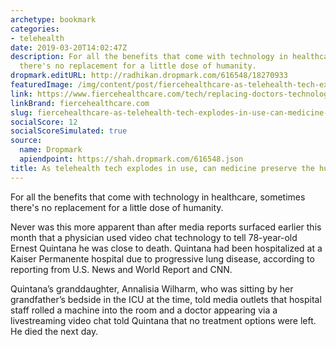 ```yaml
---
archetype: bookmark
categories:
- telehealth
date: 2019-03-20T14:02:47Z
description: For all the benefits that come with technology in healthcare, sometimes
  there's no replacement for a little dose of humanity.
dropmark.editURL: http://radhikan.dropmark.com/616548/18270933
featuredImage: /img/content/post/fiercehealthcare-as-telehealth-tech-explodes-in-use-can-medicine-preserve-the-human-touch.jpg
link: https://www.fiercehealthcare.com/tech/replacing-doctors-technology-feature
linkBrand: fiercehealthcare.com
slug: fiercehealthcare-as-telehealth-tech-explodes-in-use-can-medicine-preserve-the-human-touch
socialScore: 12
socialScoreSimulated: true
source:
  name: Dropmark
  apiendpoint: https://shah.dropmark.com/616548.json
title: As telehealth tech explodes in use, can medicine preserve the human touch?
---
```

For all the benefits that come with technology in healthcare, sometimes there's no replacement for a little dose of humanity. 

Never was this more apparent than after media reports surfaced earlier this month that a physician used video chat technology to tell 78-year-old Ernest Quintana he was close to death. Quintana had been hospitalized at a Kaiser Permanente hospital due to progressive lung disease, according to reporting from U.S. News and World Report and CNN.

Quintana’s granddaughter, Annalisia Wilharm, who was sitting by her grandfather’s bedside in the ICU at the time, told media outlets that hospital staff rolled a machine into the room and a doctor appearing via a livestreaming video chat told Quintana that no treatment options were left. He died the next day.

